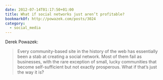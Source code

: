 ```yaml
---
date: 2012-07-14T01:17:50+01:00
title: What if social networks just aren’t profitable?
bookmarkOf: http://powazek.com/posts/3024
category:
  - social_media
---
```


Derek Powazek:

> Every community-based site in the history of the web has essentially been a stab at creating a social network. Most of them fail as businesses, with the rare exception of small, lucky communities that become self-sufficient but not exactly prosperous. What if that’s just the way it is?

